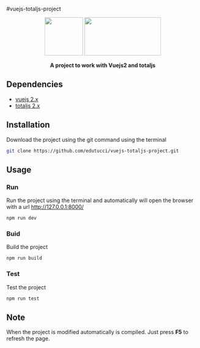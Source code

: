 #vuejs-totaljs-project
<p align="center">
    <a href="https://vuejs.org/" target="_blank"><img width="100" height="100" src="https://vuejs.org/images/logo.png"/></a>
    <a href="https://www.totaljs.com/" target="_blank"><img width="200"height="100"src="https://www.totaljs.com/img/logo-totaljs.png"/></a>
</p>

<p align="center">
    <strong> A project to work with Vuejs2 and totaljs </strong>
</p>

## Dependencies
* [vuejs 2.x](https://vuejs.org/)
* [totaljs 2.x](https://www.totaljs.com/)

## Installation
Download the project using the git command using the terminal
``` bash 
git clone https://github.com/edutucci/vuejs-totaljs-project.git
```
## Usage
### Run
Run the project using the terminal and automatically will open the browser with a url http://127.0.0.1:8000/
``` bash
npm run dev
```
### Buid
Build the project
``` bash
npm run build
```
### Test
Test the project
``` bash
npm run test
```


## Note
When the project is modified automatically is compiled. Just press <strong>F5</strong> to refresh the page.